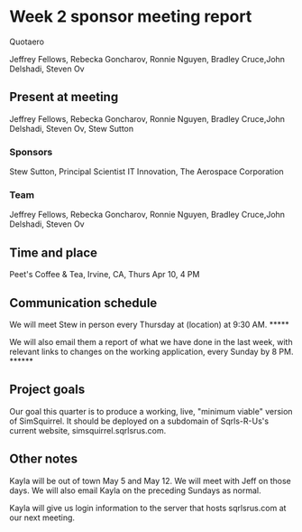 # Week 2 sponsor meeting report

Quotaero

Jeffrey Fellows, Rebecka Goncharov, Ronnie Nguyen, Bradley Cruce,John Delshadi, Steven Ov

## Present at meeting
Jeffrey Fellows, Rebecka Goncharov, Ronnie Nguyen, Bradley Cruce,John Delshadi, Steven Ov, Stew Sutton

### Sponsors

Stew Sutton, Principal Scientist IT Innovation, The Aerospace Corporation   

### Team

Jeffrey Fellows, Rebecka Goncharov, Ronnie Nguyen, Bradley Cruce,John Delshadi, Steven Ov

## Time and place

Peet's Coffee & Tea, Irvine, CA, Thurs Apr 10, 4 PM

## Communication schedule

We will meet Stew in person every Thursday at (location) at 9:30 AM. *****

We will also email them a report of what we have done in the last week, with relevant links to changes on the working application, every Sunday by 8 PM. ******

## Project goals

Our goal this quarter is to produce a working, live, "minimum viable" version of SimSquirrel. It should be deployed on a subdomain of Sqrls-R-Us's current website, simsquirrel.sqrlsrus.com.

## Other notes

Kayla will be out of town May 5 and May 12. We will meet with Jeff on those days. We will also email Kayla on the preceding Sundays as normal.

Kayla will give us login information to the server that hosts sqrlsrus.com at our next meeting.
